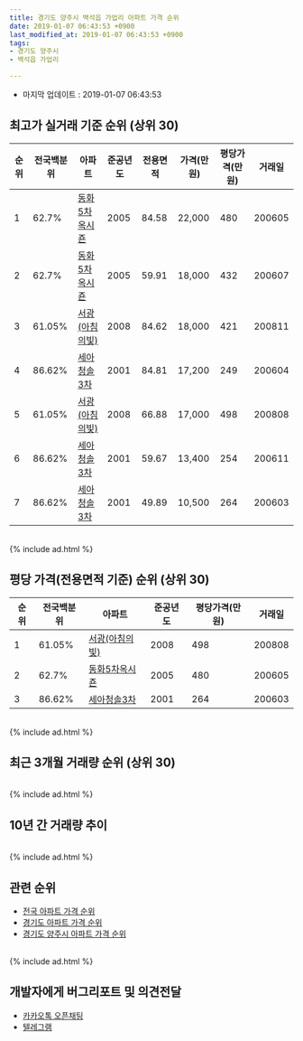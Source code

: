 ```yaml
---
title: 경기도 양주시 백석읍 가업리 아파트 가격 순위
date: 2019-01-07 06:43:53 +0900
last_modified_at: 2019-01-07 06:43:53 +0900
tags:
- 경기도 양주시
- 백석읍 가업리

---
```


* 마지막 업데이트 : 2019-01-07 06:43:53

## 최고가 실거래 기준 순위 (상위 30)


|순위|전국백분위|아파트|준공년도|전용면적|가격(만원)|평당가격(만원)|거래일|
|---|---|---|---|---|---|---|---|
|1|62.7%|[동화5차옥시죤](https://search.naver.com/search.naver?query=%EA%B2%BD%EA%B8%B0%EB%8F%84+%EC%96%91%EC%A3%BC%EC%8B%9C+%EB%B0%B1%EC%84%9D%EC%9D%8D+%EA%B0%80%EC%97%85%EB%A6%AC+%EB%8F%99%ED%99%945%EC%B0%A8%EC%98%A5%EC%8B%9C%EC%A3%A4)|2005|84.58|22,000|480|200605|
|2|62.7%|[동화5차옥시죤](https://search.naver.com/search.naver?query=%EA%B2%BD%EA%B8%B0%EB%8F%84+%EC%96%91%EC%A3%BC%EC%8B%9C+%EB%B0%B1%EC%84%9D%EC%9D%8D+%EA%B0%80%EC%97%85%EB%A6%AC+%EB%8F%99%ED%99%945%EC%B0%A8%EC%98%A5%EC%8B%9C%EC%A3%A4)|2005|59.91|18,000|432|200607|
|3|61.05%|[서광(아침의빛)](https://search.naver.com/search.naver?query=%EA%B2%BD%EA%B8%B0%EB%8F%84+%EC%96%91%EC%A3%BC%EC%8B%9C+%EB%B0%B1%EC%84%9D%EC%9D%8D+%EA%B0%80%EC%97%85%EB%A6%AC+%EC%84%9C%EA%B4%91%28%EC%95%84%EC%B9%A8%EC%9D%98%EB%B9%9B%29)|2008|84.62|18,000|421|200811|
|4|86.62%|[세아청솔3차](https://search.naver.com/search.naver?query=%EA%B2%BD%EA%B8%B0%EB%8F%84+%EC%96%91%EC%A3%BC%EC%8B%9C+%EB%B0%B1%EC%84%9D%EC%9D%8D+%EA%B0%80%EC%97%85%EB%A6%AC+%EC%84%B8%EC%95%84%EC%B2%AD%EC%86%943%EC%B0%A8)|2001|84.81|17,200|249|200604|
|5|61.05%|[서광(아침의빛)](https://search.naver.com/search.naver?query=%EA%B2%BD%EA%B8%B0%EB%8F%84+%EC%96%91%EC%A3%BC%EC%8B%9C+%EB%B0%B1%EC%84%9D%EC%9D%8D+%EA%B0%80%EC%97%85%EB%A6%AC+%EC%84%9C%EA%B4%91%28%EC%95%84%EC%B9%A8%EC%9D%98%EB%B9%9B%29)|2008|66.88|17,000|498|200808|
|6|86.62%|[세아청솔3차](https://search.naver.com/search.naver?query=%EA%B2%BD%EA%B8%B0%EB%8F%84+%EC%96%91%EC%A3%BC%EC%8B%9C+%EB%B0%B1%EC%84%9D%EC%9D%8D+%EA%B0%80%EC%97%85%EB%A6%AC+%EC%84%B8%EC%95%84%EC%B2%AD%EC%86%943%EC%B0%A8)|2001|59.67|13,400|254|200611|
|7|86.62%|[세아청솔3차](https://search.naver.com/search.naver?query=%EA%B2%BD%EA%B8%B0%EB%8F%84+%EC%96%91%EC%A3%BC%EC%8B%9C+%EB%B0%B1%EC%84%9D%EC%9D%8D+%EA%B0%80%EC%97%85%EB%A6%AC+%EC%84%B8%EC%95%84%EC%B2%AD%EC%86%943%EC%B0%A8)|2001|49.89|10,500|264|200603|


<br>
{% include ad.html %}
<br>

## 평당 가격(전용면적 기준) 순위 (상위 30)


|순위|전국백분위|아파트|준공년도|평당가격(만원)|거래일|
|---|---|---|---|---|---|
|1|61.05%|[서광(아침의빛)](https://search.naver.com/search.naver?query=%EA%B2%BD%EA%B8%B0%EB%8F%84+%EC%96%91%EC%A3%BC%EC%8B%9C+%EB%B0%B1%EC%84%9D%EC%9D%8D+%EA%B0%80%EC%97%85%EB%A6%AC+%EC%84%9C%EA%B4%91%28%EC%95%84%EC%B9%A8%EC%9D%98%EB%B9%9B%29)|2008|498|200808|
|2|62.7%|[동화5차옥시죤](https://search.naver.com/search.naver?query=%EA%B2%BD%EA%B8%B0%EB%8F%84+%EC%96%91%EC%A3%BC%EC%8B%9C+%EB%B0%B1%EC%84%9D%EC%9D%8D+%EA%B0%80%EC%97%85%EB%A6%AC+%EB%8F%99%ED%99%945%EC%B0%A8%EC%98%A5%EC%8B%9C%EC%A3%A4)|2005|480|200605|
|3|86.62%|[세아청솔3차](https://search.naver.com/search.naver?query=%EA%B2%BD%EA%B8%B0%EB%8F%84+%EC%96%91%EC%A3%BC%EC%8B%9C+%EB%B0%B1%EC%84%9D%EC%9D%8D+%EA%B0%80%EC%97%85%EB%A6%AC+%EC%84%B8%EC%95%84%EC%B2%AD%EC%86%943%EC%B0%A8)|2001|264|200603|


<br>
{% include ad.html %}
<br>

## 최근 3개월 거래량 순위 (상위 30)


<div style="width:100%;">
    <canvas id="deal_count_ranking" height="250"></canvas>
</div>


<script>
new Chart(document.getElementById("deal_count_ranking"), {
    type: 'horizontalBar',
    data: {
        labels: ['세아청솔3차', '서광(아침의빛)'],
        datasets: [{
            label: '실거래 수',
            data: [4, 3],
            borderColor: "rgba(255, 0, 128, 1)",
            backgroundColor: "rgba(255, 0, 128, 0.5)",
            fill: false,
        }]
    },
    options: {
        responsive: true,
        title: {
            display: true,
            text: '최근 3개월 거래량 순위'
        },
        tooltips: {
            mode: 'index',
            intersect: false,
            callbacks: {
                title: function(tooltipItems, data) {
                    return "실거래 수:";
                },
                label: function(tooltipItem, data) {
                    return data.labels[tooltipItem.index] + ": " + tooltipItem.xLabel;
                }
            }
        },
        hover: {
            mode: 'nearest',
            intersect: true
        },
        scales: {
            xAxes: [{
                display: true,
                scaleLabel: {
                    display: true,
                    labelString: '실거래 수'
                },
                ticks: {
                    suggestedMin: 0,
                }
            }],
            yAxes: [{
                display: true,
                ticks: {
                    autoSkip: false,
                    callback: function(value, index, values) {
                        if (value.length > 15)
                            return value.substr(0, 13) + "...";
                        else
                            return value;
                    }
                },
                scaleLabel: {
                    display: false,
                }
            }]
        }
    }
});

</script>


<br>
{% include ad.html %}
<br>

## 10년 간 거래량 추이


<div style="width:100%;">
    <canvas id="deal_progress" height="250"></canvas>
</div>

<script>
new Chart(document.getElementById("deal_progress"), {
    type: 'line',
    data: {
        labels: ['200901','200902','200903','200904','200905','200906','200907','200908','200909','200910','200911','200912','201001','201002','201003','201004','201005','201006','201007','201008','201009','201010','201011','201012','201101','201102','201103','201104','201105','201106','201107','201108','201109','201110','201111','201112','201201','201202','201203','201204','201205','201206','201207','201208','201209','201210','201211','201212','201301','201302','201303','201304','201305','201306','201307','201308','201309','201310','201311','201312','201401','201402','201403','201404','201405','201406','201407','201408','201409','201410','201411','201412','201501','201502','201503','201504','201505','201506','201507','201508','201509','201510','201511','201512','201601','201602','201603','201604','201605','201606','201607','201608','201609','201610','201611','201612','201701','201702','201703','201704','201705','201706','201707','201708','201709','201710','201711','201712','201801','201802','201803','201804','201805','201806','201807','201808','201809','201810','201811','201812','201901'],
        datasets: [{
            label: '실거래 수',
            pointRadius: 1,
            data: [41, 18, 18, 8, 16, 16, 9, 9, 35, 17, 9, 4, 5, 9, 10, 4, 5, 1, 4, 5, 4, 7, 13, 6, 16, 10, 15, 11, 13, 12, 7, 17, 9, 11, 8, 2, 7, 13, 11, 6, 8, 5, 7, 10, 5, 6, 7, 1, 4, 7, 17, 7, 11, 11, 5, 11, 9, 12, 9, 3, 12, 10, 13, 3, 6, 8, 5, 11, 18, 13, 12, 8, 10, 13, 19, 20, 15, 22, 14, 19, 20, 23, 14, 6, 13, 13, 20, 16, 22, 18, 15, 20, 18, 18, 16, 7, 8, 10, 14, 18, 13, 15, 12, 9, 6, 2, 9, 6, 11, 9, 9, 11, 7, 9, 10, 7, 11, 9, 7, 0, 0],
            borderColor: "rgba(255, 201, 14, 1)",
            backgroundColor: "rgba(255, 201, 14, 0.5)",
            fill: true,
        }]
    },
    options: {
        responsive: true,
        title: {
            display: true,
            text: '10년간 거래량 추이'
        },
        tooltips: {
            mode: 'index',
            intersect: false,
        },
        hover: {
            mode: 'nearest',
            intersect: true
        },
        scales: {
            xAxes: [{
                display: true,
                scaleLabel: {
                    display: true,
                    labelString: '년/월'
                }
            }],
            yAxes: [{
                display: true,
                ticks: {
                    suggestedMin: 0,
                },
                scaleLabel: {
                    display: true,
                    labelString: '실거래 수'
                }
            }]
        }
    }
});

</script>


<br>
{% include ad.html %}
<br>

## 관련 순위

- [전국 아파트 가격 순위](https://inasie.github.io/apt-ranking/전국)
- [경기도 아파트 가격 순위](https://inasie.github.io/apt-ranking/경기도)
- [경기도 양주시 아파트 가격 순위](https://inasie.github.io/apt-ranking/경기도-양주시)


<br>
{% include ad.html %}
<br>

## 개발자에게 버그리포트 및 의견전달

- [카카오톡 오픈채팅](https://open.kakao.com/o/gLJUAP4)
- [텔레그램](https://t.me/inasie)

